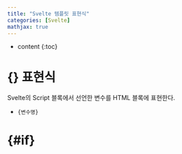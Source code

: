 ```yaml
---
title: "Svelte 템플릿 표현식"
categories: [Svelte]
mathjax: true
---
```


* content
{:toc}


# {} 표현식

Svelte의 Script 블록에서 선언한 변수를 HTML 블록에 표현한다.

- `{변수명}`

# \{#if}

